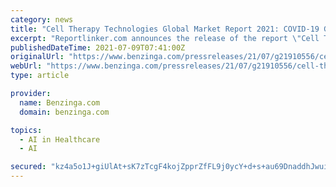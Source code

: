 ```yaml
---
category: news
title: "Cell Therapy Technologies Global Market Report 2021: COVID-19 Growth And Change"
excerpt: "Reportlinker.com announces the release of the report \"Cell Therapy Technologies Global Market Report 2021: COVID-19 Growth"
publishedDateTime: 2021-07-09T07:41:00Z
originalUrl: "https://www.benzinga.com/pressreleases/21/07/g21910556/cell-therapy-technologies-global-market-report-2021-covid-19-growth-and-change"
webUrl: "https://www.benzinga.com/pressreleases/21/07/g21910556/cell-therapy-technologies-global-market-report-2021-covid-19-growth-and-change"
type: article

provider:
  name: Benzinga.com
  domain: benzinga.com

topics:
  - AI in Healthcare
  - AI

secured: "kz4a5o1J+giUlAt+sK7zTcgF4kojZpprZfFL9j0ycY+d+s+au69DnaddhJwui4ZfnLJ0ZwCNt2gG2XlYh8CFZI4L1s0IZkhYOxqOoYghq3JQCvZqwD+BlNlkdsEWvbZKGAkzYlcaKtOnEkexIJUCx45QkNwnJz7CRsPJtapLm12XDizrmu/AInBwyChkWga00Wcn2nZ2nGSiopWPH8UMaxvH38W2jK3SCALKZTDohN9UutVa+69mmQSZPRqAH6wXHSfDlQD3B1l5+7nDaLRF9VaJPfU1j6pnShCXPV0K8dqFFV9gd/RQTVEUwG8Zm56tdZUrX/Dv0ZKgfGMObk1dQ1JYeOQpsUFd0aIZy8IFvJQ=;yugLd9NCqU1s82oszlVgBA=="
---
```



